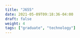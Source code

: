 ```yaml
---
title: "J655"
date: 2021-05-09T09:18:36-04:00
draft: false
weight: 4
tags: ["graduate", "technology"]
---
```

